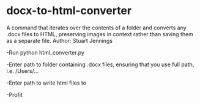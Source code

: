 # docx-to-html-converter
A command that iterates over the contents of a folder and converts any .docx files to HTML, preserving images in context rather than saving them as a separate file. Author: Stuart Jennings

-Run python html_converter.py

-Enter path to folder containing .docx files, ensuring that you use full path, i.e. /Users/...

-Enter path to write html files to

-Profit
